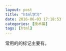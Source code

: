```yaml
---
layout: post
title: "html学习"
date: 2016-06-03 17:18:53
categories: [技术篇]
tags: [html]
---
```

常用的的标记主要有。

